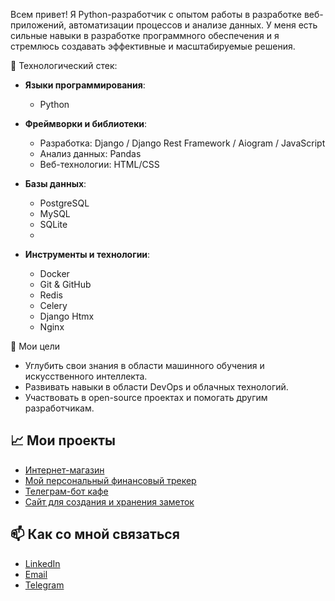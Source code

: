 Всем привет!
Я Python-разработчик с опытом работы в разработке веб-приложений, автоматизации процессов и анализе данных. 
У меня есть сильные навыки в разработке программного обеспечения и я стремлюсь создавать эффективные и масштабируемые решения.

🚀 Технологический стек:
- **Языки программирования**:
  - Python

- **Фреймворки и библиотеки**:  
  - Разработка: Django / Django Rest Framework / Aiogram / JavaScript
  - Анализ данных: Pandas
  - Веб-технологии: HTML/CSS
    
- **Базы данных**:
  - PostgreSQL
  - MySQL
  - SQLite
  - 
- **Инструменты и технологии**:  
  - Docker
  - Git & GitHub
  - Redis
  - Celery
  - Django Htmx
  - Nginx

🌱 Мои цели

- Углубить свои знания в области машинного обучения и искусственного интеллекта.
- Развивать навыки в области DevOps и облачных технологий.
- Участвовать в open-source проектах и помогать другим разработчикам.

## 📈 Мои проекты

- [Интернет-магазин](https://github.com/vikivuki2003/web_site_django)
- [Мой персональный финансовый трекер](https://github.com/vikivuki2003/my_personal_finanse_tracker)
- [Телеграм-бот кафе](https://github.com/vikivuki2003/my_telegram_bot)
- [Сайт для создания и хранения заметок](https://github.com/vikivuki2003/notes_django_project)

## 📫 Как со мной связаться

- [LinkedIn](https://www.linkedin.com/in/viktoriiadiukina/)
- [Email](viki_dyukina@mail.ru)
- [Telegram](https://t.me/viktoria_drsi)
